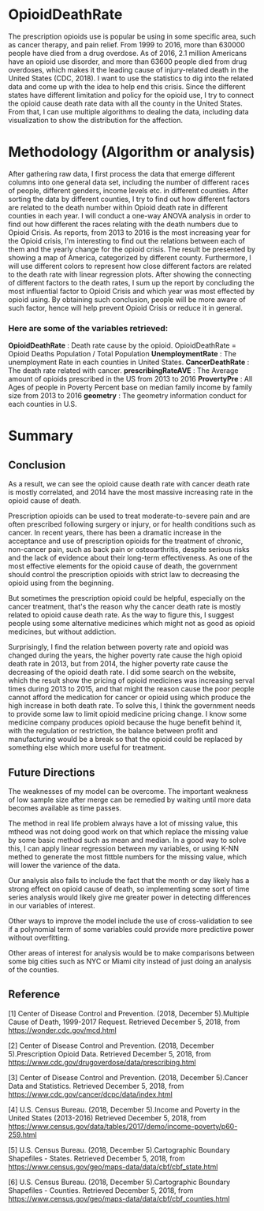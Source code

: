 # OpioidDeathRate
The prescription opioids use is popular be using in some specific area, such as cancer therapy, and pain relief. From 1999 to 2016, more than 630000 people have died from a drug overdose. As of 2016, 2.1 million Americans have an opioid use disorder, and more than 63600 people died from drug overdoses, which makes it the leading cause of injury-related death in the United States (CDC, 2018). I want to use the statistics to dig into the related data and come up with the idea to help end this crisis. Since the different states have different limitation and policy for the opioid use, I try to connect the opioid cause death rate data with all the county in the United States. From that, I can use multiple algorithms to dealing the data, including data visualization to show the distribution for the affection.
# Methodology (Algorithm or analysis)
After gathering raw data, I first process the data that emerge different columns into one general data set, including the number of different races of people, different genders, income levels etc. in different counties. After sorting the data by different counties, I try to find out how different factors are related to the death number within Opioid death rate in different counties in each year. I will conduct a one-way ANOVA analysis in order to find out how different the races relating with the death numbers due to Opioid Crisis. As reports, from 2013 to 2016 is the most increasing year for the Opioid crisis, I'm interesting to find out the relations between each of them and the yearly change for the opioid crisis. The result be presented by showing a map of America, categorized by different county. Furthermore, I will use different colors to represent how close different factors are related to the death rate with linear regression plots. After showing the connecting of different factors to the death rates, I sum up the report by concluding the most influential factor to Opioid Crisis and which year was most effected by opioid using. By obtaining such conclusion, people will be more aware of such factor, hence will help prevent Opioid Crisis or reduce it in general.

### Here are some of the variables retrieved:

**OpioidDeathRate** : Death rate cause by the opioid. OpioidDeathRate = Opioid Deaths Population / Total Population
**UnemploymentRate** : The unemployment Rate in each counties in United States.
**CancerDeathRate** : The death rate related with cancer.
**prescribingRateAVE** : The Average amount of opioids prescribed in the US from 2013 to 2016
**ProvertyPre** : All Ages of people in Poverty Percent base on median family income by family size from 2013 to 2016
**geometry** : The geometry information conduct for each counties in U.S.

# Summary
## Conclusion
As a result, we can see the opioid cause death rate with cancer death rate is mostly correlated, and 2014 have the most massive increasing rate in the opioid cause of death.

Prescription opioids can be used to treat moderate-to-severe pain and are often prescribed following surgery or injury, or for health conditions such as cancer. In recent years, there has been a dramatic increase in the acceptance and use of prescription opioids for the treatment of chronic, non-cancer pain, such as back pain or osteoarthritis, despite serious risks and the lack of evidence about their long-term effectiveness. As one of the most effective elements for the opioid cause of death, the government should control the prescription opioids with strict law to decreasing the opioid using from the beginning.

But sometimes the prescription opioid could be helpful, especially on the cancer treatment, that's the reason why the cancer death rate is mostly related to opioid cause death rate. As the way to figure this, I suggest people using some alternative medicines which might not as good as opioid medicines, but without addiction.

Surprisingly, I find the relation between poverty rate and opioid was changed during the years, the higher poverty rate cause the high opioid death rate in 2013, but from 2014, the higher poverty rate cause the decreasing of the opioid death rate. I did some search on the website, which the result show the pricing of opioid medicines was increasing serval times during 2013 to 2015, and that might the reason cause the poor people cannot afford the medication for cancer or opioid using which produce the high increase in both death rate. To solve this, I think the government needs to provide some law to limit opioid medicine pricing change. I know some medicine company produces opioid because the huge benefit behind it, with the regulation or restriction, the balance between profit and manufacturing would be a break so that the opioid could be replaced by something else which more useful for treatment.

## Future Directions
The weaknesses of my model can be overcome. The important weakness of low sample size after merge can be remedied by waiting until more data becomes available as time passes.

The method in real life problem always have a lot of missing value, this mtheod was not doing good work on that which replace the missing value by some basic method such as mean and median. In a good way to solve this, I can apply linear regression between my variables, or using K-NN methed to generate the most fittble numbers for the missing value, which will lower the varience of the data.

Our analysis also fails to include the fact that the month or day likely has a strong effect on opioid cause of death, so implementing some sort of time series analysis would likely give me greater power in detecting differences in our variables of interest.

Other ways to improve the model include the use of cross-validation to see if a polynomial term of some variables could provide more predictive power without overfitting.

Other areas of interest for analysis would be to make comparisons between some big cities such as NYC or Miami city instead of just doing an analysis of the counties.

## Reference
[1] Center of Disease Control and Prevention. (2018, December 5).Multiple Cause of Death, 1999-2017 Request. Retrieved December 5, 2018, from https://wonder.cdc.gov/mcd.html

[2] Center of Disease Control and Prevention. (2018, December 5).Prescription Opioid Data. Retrieved December 5, 2018, from https://www.cdc.gov/drugoverdose/data/prescribing.html

[3] Center of Disease Control and Prevention. (2018, December 5).Cancer Data and Statistics. Retrieved December 5, 2018, from https://www.cdc.gov/cancer/dcpc/data/index.html

[4] U.S. Census Bureau. (2018, December 5).Income and Poverty in the United States (2013-2016) Retrieved December 5, 2018, from https://www.census.gov/data/tables/2017/demo/income-poverty/p60-259.html

[5] U.S. Census Bureau. (2018, December 5).Cartographic Boundary Shapefiles - States. Retrieved December 5, 2018, from https://www.census.gov/geo/maps-data/data/cbf/cbf_state.html

[6] U.S. Census Bureau. (2018, December 5).Cartographic Boundary Shapefiles - Counties. Retrieved December 5, 2018, from https://www.census.gov/geo/maps-data/data/cbf/cbf_counties.html
